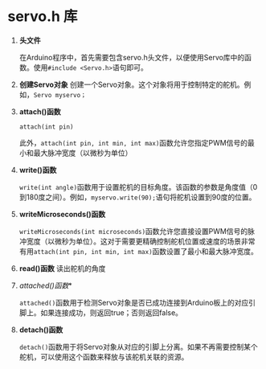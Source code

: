 #  servo.h 库



1. **头文件**

   在Arduino程序中，首先需要包含servo.h头文件，以便使用Servo库中的函数。使用`#include <Servo.h>`语句即可。

2. **创建Servo对象**
   创建一个Servo对象。这个对象将用于控制特定的舵机。例如，`Servo myservo；`

3. **attach()函数**

   `attach(int pin)`

   此外，`attach(int pin, int min, int max)`函数允许您指定PWM信号的最小和最大脉冲宽度（以微秒为单位）

4. **write()函数**

   `write(int angle)`函数用于设置舵机的目标角度。该函数的参数是角度值（0到180度之间）。例如，`myservo.write(90);`语句将舵机设置到90度的位置。

5. **writeMicroseconds()函数**

   `writeMicroseconds(int microseconds)`函数允许您直接设置PWM信号的脉冲宽度（以微秒为单位）。这对于需要更精确控制舵机位置或速度的场景非常有用`attach(int pin, int min, int max)`函数设置了最小和最大脉冲宽度。

6. **read()函数** 
   读出舵机的角度

7. *attached()函数**

   `attached()`函数用于检测Servo对象是否已成功连接到Arduino板上的对应引脚上。如果连接成功，则返回true；否则返回false。

8. **detach()函数**

   `detach()`函数用于将Servo对象从对应的引脚上分离。如果不再需要控制某个舵机，可以使用这个函数来释放与该舵机关联的资源。